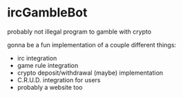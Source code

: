 # ircGambleBot
probably not illegal program to gamble with crypto

gonna be a fun implementation of a couple different things:
- irc integration
- game rule integration
- crypto deposit/withdrawal (maybe) implementation
- C.R.U.D. integration for users
- probably a website too
